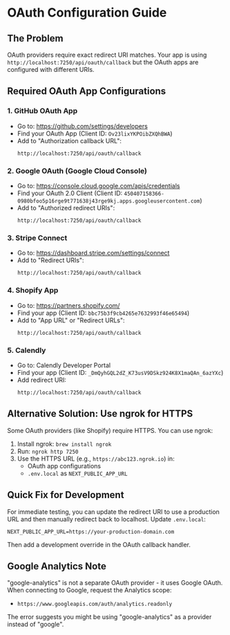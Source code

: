 # OAuth Configuration Guide

## The Problem
OAuth providers require exact redirect URI matches. Your app is using `http://localhost:7250/api/oauth/callback` but the OAuth apps are configured with different URIs.

## Required OAuth App Configurations

### 1. GitHub OAuth App
- Go to: https://github.com/settings/developers
- Find your OAuth App (Client ID: `Ov23lixYKPOibZXQhBWA`)
- Add to "Authorization callback URL":
  ```
  http://localhost:7250/api/oauth/callback
  ```

### 2. Google OAuth (Google Cloud Console)
- Go to: https://console.cloud.google.com/apis/credentials
- Find your OAuth 2.0 Client (Client ID: `450407158366-0980bfoo5p16rge9t771638j43rge9kj.apps.googleusercontent.com`)
- Add to "Authorized redirect URIs":
  ```
  http://localhost:7250/api/oauth/callback
  ```

### 3. Stripe Connect
- Go to: https://dashboard.stripe.com/settings/connect
- Add to "Redirect URIs":
  ```
  http://localhost:7250/api/oauth/callback
  ```

### 4. Shopify App
- Go to: https://partners.shopify.com/
- Find your app (Client ID: `bbc75b3f9cb4265e7632993f46e65494`)
- Add to "App URL" or "Redirect URLs":
  ```
  http://localhost:7250/api/oauth/callback
  ```

### 5. Calendly
- Go to: Calendly Developer Portal
- Find your app (Client ID: `_DmQyhGQL2dZ_K73usV9DSkz924K8X1maQAn_6azYXc`)
- Add redirect URI:
  ```
  http://localhost:7250/api/oauth/callback
  ```

## Alternative Solution: Use ngrok for HTTPS

Some OAuth providers (like Shopify) require HTTPS. You can use ngrok:

1. Install ngrok: `brew install ngrok`
2. Run: `ngrok http 7250`
3. Use the HTTPS URL (e.g., `https://abc123.ngrok.io`) in:
   - OAuth app configurations
   - `.env.local` as `NEXT_PUBLIC_APP_URL`

## Quick Fix for Development

For immediate testing, you can update the redirect URI to use a production URL and then manually redirect back to localhost. Update `.env.local`:

```
NEXT_PUBLIC_APP_URL=https://your-production-domain.com
```

Then add a development override in the OAuth callback handler.

## Google Analytics Note

"google-analytics" is not a separate OAuth provider - it uses Google OAuth. When connecting to Google, request the Analytics scope:
- `https://www.googleapis.com/auth/analytics.readonly`

The error suggests you might be using "google-analytics" as a provider instead of "google".